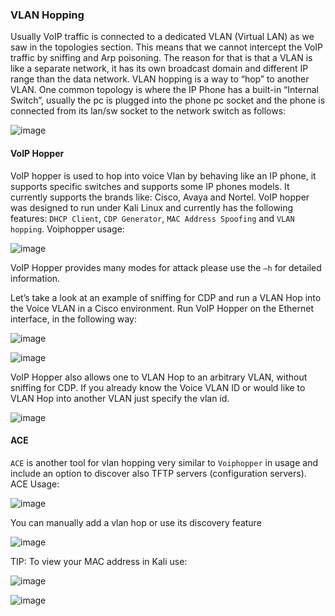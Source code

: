 ### VLAN Hopping

Usually VoIP traffic is connected to a dedicated VLAN (Virtual LAN) as we saw in the topologies section. This means that we cannot intercept the VoIP traffic by sniffing and Arp poisoning. The reason for that is that a VLAN is like a separate network, it has its own broadcast domain and different IP range than the data network. VLAN hopping is a way to “hop” to another VLAN. One common topology is where the IP Phone has a built-in “Internal Switch”, usually the pc is plugged into the phone pc socket and the phone is connected from its lan/sw socket to the network switch as follows: 

![image](https://user-images.githubusercontent.com/48615614/204712262-c527445e-2e54-491e-a2bb-91eaa2d254f2.png)

#### VoIP Hopper
VoIP hopper is used to hop into voice Vlan by behaving like an IP phone, it supports specific switches and supports some IP phones models. It currently supports the brands like: Cisco, Avaya and Nortel. VoIP hopper was designed to run under Kali Linux and currently has the following features: `DHCP Client`, `CDP Generator`, `MAC Address Spoofing` and `VLAN hopping`. Voiphopper usage: 

![image](https://user-images.githubusercontent.com/48615614/204712317-0dcebe2b-b787-4253-8b36-1abc89196379.png)

VoIP Hopper provides many modes for attack please use the `–h` for detailed information.

Let’s take a look at an example of sniffing for CDP and run a VLAN Hop into the Voice VLAN in a Cisco environment. Run VoIP Hopper on the Ethernet interface, in the following way: 

![image](https://user-images.githubusercontent.com/48615614/204712511-69c9f322-7e74-4667-be02-d38dae3f218b.png)

![image](https://user-images.githubusercontent.com/48615614/204712540-c2f2761c-050a-4d86-9fa6-dca2134a900e.png)

VoIP Hopper also allows one to VLAN Hop to an arbitrary VLAN, without sniffing for CDP. If you already know the Voice VLAN ID or would like to VLAN Hop into another VLAN just specify the vlan id. 

![image](https://user-images.githubusercontent.com/48615614/204712619-c14560db-92ce-4b88-8d24-a0e70be5a48b.png)

#### ACE
`ACE` is another tool for vlan hopping very similar to `Voiphopper` in usage and include an option to discover also TFTP servers (configuration servers). ACE Usage:

![image](https://user-images.githubusercontent.com/48615614/204712661-bfac6db0-2bf1-40c8-9f19-a43f780032dc.png)

You can manually add a vlan hop or use its discovery feature 

![image](https://user-images.githubusercontent.com/48615614/204712804-ff0c46cd-a227-45cc-8a50-b4c18a778c84.png)

TIP: To view your MAC address in Kali use: 

![image](https://user-images.githubusercontent.com/48615614/204712842-77c33f78-322a-4793-9bcc-379eba69b520.png)

![image](https://user-images.githubusercontent.com/48615614/204712993-a16eb507-858c-49ca-82a4-c407310f0b8f.png)
